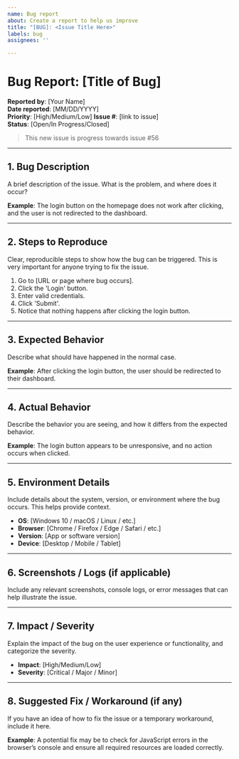 ```yaml
---
name: Bug report
about: Create a report to help us improve
title: "[BUG]: <Issue Title Here>"
labels: bug
assignees: ''

---
```


# Bug Report: [Title of Bug]

**Reported by**: [Your Name]  
**Date reported**: [MM/DD/YYYY]  
**Priority**: [High/Medium/Low]
**Issue #**: [link to issue]  
**Status**: [Open/In Progress/Closed] 

> This new issue is progress towards issue #56 

---

## 1. Bug Description
A brief description of the issue. What is the problem, and where does it occur?

**Example**: The login button on the homepage does not work after clicking, and the user is not redirected to the dashboard.

---

## 2. Steps to Reproduce
Clear, reproducible steps to show how the bug can be triggered. This is very important for anyone trying to fix the issue.

1. Go to [URL or page where bug occurs].
2. Click the 'Login' button.
3. Enter valid credentials.
4. Click 'Submit'.
5. Notice that nothing happens after clicking the login button.

---

## 3. Expected Behavior
Describe what should have happened in the normal case.

**Example**: After clicking the login button, the user should be redirected to their dashboard.

---

## 4. Actual Behavior
Describe the behavior you are seeing, and how it differs from the expected behavior.

**Example**: The login button appears to be unresponsive, and no action occurs when clicked.

---

## 5. Environment Details
Include details about the system, version, or environment where the bug occurs. This helps provide context.

- **OS**: [Windows 10 / macOS / Linux / etc.]
- **Browser**: [Chrome / Firefox / Edge / Safari / etc.]
- **Version**: [App or software version]  
- **Device**: [Desktop / Mobile / Tablet]

---

## 6. Screenshots / Logs (if applicable)
Include any relevant screenshots, console logs, or error messages that can help illustrate the issue.

---

## 7. Impact / Severity
Explain the impact of the bug on the user experience or functionality, and categorize the severity.

- **Impact**: [High/Medium/Low]
- **Severity**: [Critical / Major / Minor]

---

## 8. Suggested Fix / Workaround (if any)
If you have an idea of how to fix the issue or a temporary workaround, include it here.

**Example**: A potential fix may be to check for JavaScript errors in the browser’s console and ensure all required resources are loaded correctly.
